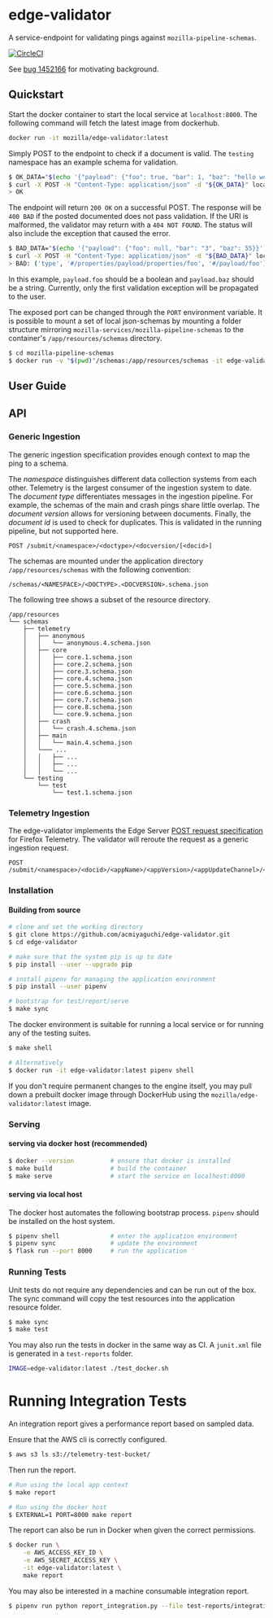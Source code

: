 # edge-validator

A service-endpoint for validating pings against `mozilla-pipeline-schemas`.

[![CircleCI](https://circleci.com/gh/mozilla-services/edge-validator.svg?style=svg)](https://circleci.com/gh/mozilla-services/edge-validator)

See [bug 1452166](https://bugzilla.mozilla.org/show_bug.cgi?id=1452166) for motivating background.

## Quickstart

Start the docker container to start the local service at `localhost:8000`.
The following command will fetch the latest image from dockerhub.
```bash
docker run -it mozilla/edge-validator:latest
```

Simply POST to the endpoint to check if a document is valid.
The `testing` namespace has an example schema for validation.

```bash
$ OK_DATA="$(echo '{"payload": {"foo": true, "bar": 1, "baz": "hello world"}}')"
$ curl -X POST -H "Content-Type: application/json" -d "${OK_DATA}" localhost:8000/submit/testing/test/1
> OK
```

The endpoint will return `200 OK` on a successful POST.
The response will be `400 BAD` if the posted documented does not pass validation.
If the URI is malformed, the validator may return with a `404 NOT FOUND`.
The status will also include the exception that caused the error.

```bash
$ BAD_DATA="$(echo '{"payload": {"foo": null, "bar": "3", "baz": 55}}')"
$ curl -X POST -H "Content-Type: application/json" -d "${BAD_DATA}" localhost:8000/submit/testing/test/1
> BAD: ('type', '#/properties/payload/properties/foo', '#/payload/foo')
```

In this example, `payload.foo` should be a boolean and `payload.baz` should be a string.
Currently, only the first validation exception will be propagated to the user.


The exposed port can be changed through the `PORT` environment variable.
It is possible to mount a set of local json-schemas by mounting a folder structure mirroring `mozilla-services/mozilla-pipeline-schemas` to the container's `/app/resources/schemas` directory.

```bash
$ cd mozilla-pipeline-schemas
$ docker run -v "$(pwd)"/schemas:/app/resources/schemas -it edge-validator
```

## User Guide
## API

### Generic Ingestion

The generic ingestion specification provides enough context to map the ping to a schema.

The _namespace_ distinguishes different data collection systems from each other.
Telemetry is the largest consumer of the ingestion system to date.
The _document type_ differentiates messages in the ingestion pipeline.
For example, the schemas of the main and crash pings share little overlap.
The _document version_ allows for versioning between documents.
Finally, the _document id_ is used to check for duplicates.
This is validated in the running pipeline, but not supported here.

```
POST /submit/<namespace>/<doctype>/<docversion/[<docid>]
```

The schemas are mounted under the application directory `/app/resources/schemas` with the following convention:

```
/schemas/<NAMESPACE>/<DOCTYPE>.<DOCVERSION>.schema.json
```

The following tree shows a subset of the resource directory.

```
/app/resources
└── schemas
    ├── telemetry
    │   ├── anonymous
    │   │   └── anonymous.4.schema.json
    │   ├── core
    │   │   ├── core.1.schema.json
    │   │   ├── core.2.schema.json
    │   │   ├── core.3.schema.json
    │   │   ├── core.4.schema.json
    │   │   ├── core.5.schema.json
    │   │   ├── core.6.schema.json
    │   │   ├── core.7.schema.json
    │   │   ├── core.8.schema.json
    │   │   └── core.9.schema.json
    │   ├── crash
    │   │   └── crash.4.schema.json
    │   ├── main
    │   │   └── main.4.schema.json
    │   └─── ...
    │   │   ├── ...
    │   │   ├── ...
    │   │   └── ...
    └── testing
        └── test
            └── test.1.schema.json
```

### Telemetry Ingestion

The edge-validator implements the Edge Server [POST request specification](https://docs.telemetry.mozilla.org/concepts/pipeline/http_edge_spec.html#postput-request) for Firefox Telemetry. 
The validator will reroute the request as a generic ingestion request.

```
POST /submit/<namespace>/<docid>/<appName>/<appVersion>/<appUpdateChannel>/<appBuildId>
```

### Installation
#### Building from source
```bash
# clone and set the working directory
$ git clone https://github.com/acmiyaguchi/edge-validator.git
$ cd edge-validator

# make sure that the system pip is up to date
$ pip install --user --upgrade pip

# install pipenv for managing the application environment
$ pip install --user pipenv

# bootstrap for test/report/serve
$ make sync
```

The docker environment is suitable for running a local service or for running any of the testing suites.
```bash
$ make shell

# Alternatively
$ docker run -it edge-validator:latest pipenv shell
```

If you don't require permanent changes to the engine itself, you may pull down a prebuilt docker image through
DockerHub using the `mozilla/edge-validator:latest` image.

### Serving
#### serving via docker host (recommended)

```bash
$ docker --version          # ensure that docker is installed
$ make build                # build the container
$ make serve                # start the service on localhost:8000
```

#### serving via local host
The docker host automates the following bootstrap process.
`pipenv` should be installed on the host system.

```bash
$ pipenv shell              # enter the application environment
$ pipenv sync               # update the environment
$ flask run --port 8000     # run the application
```

### Running Tests

Unit tests do not require any dependencies and can be run out of the box.
The sync command will copy the test resources into the application resource folder.
```bash
$ make sync
$ make test
```

You may also run the tests in docker in the same way as CI.
A `junit.xml` file is generated in a `test-reports` folder.

```bash
IMAGE=edge-validator:latest ./test_docker.sh
```

# Running Integration Tests

An integration report gives a performance report based on sampled data.

Ensure that the AWS cli is correctly configured.

```bash
$ aws s3 ls s3://telemetry-test-bucket/
```

Then run the report.

```bash
# Run using the local app context
$ make report

# Run using the docker host
$ EXTERNAL=1 PORT=8000 make report
```

The report can also be run in Docker when given the correct permissions.
```bash
$ docker run \
    -e AWS_ACCESS_KEY_ID \
    -e AWS_SECRET_ACCESS_KEY \
    -it edge-validator:latest \
    make report
```

You may also be interested in a machine consumable integration report.
```bash
$ pipenv run python report_integration.py --file test-reports/integration.json
```
